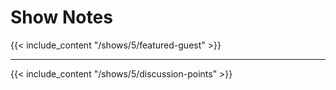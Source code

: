 # Show Notes

{{< include_content "/shows/5/featured-guest" >}}

---

{{< include_content "/shows/5/discussion-points" >}}
